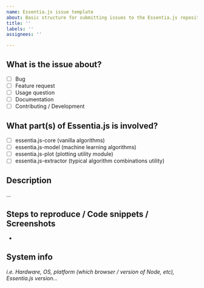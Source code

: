 ```yaml
---
name: Essentia.js issue template
about: Basic structure for submitting issues to the Essentia.js repository.
title: ''
labels: ''
assignees: ''

---
```


## What is the issue about?
- [ ] Bug
- [ ] Feature request
- [ ] Usage question
- [ ] Documentation
- [ ] Contributing / Development

## What part(s) of Essentia.js is involved?
- [ ] essentia.js-core (vanilla algorithms)
- [ ] essentia.js-model (machine learning algorithms)
- [ ] essentia.js-plot (plotting utility module)
- [ ] essentia.js-extractor (typical algorithm combinations utility)

## Description
...

## Steps to reproduce / Code snippets / Screenshots
-

## System info 
_i.e. Hardware, OS, platform (which browser / version of Node, etc), Essentia.js version..._

